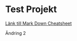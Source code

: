 # Test Projekt 
[Länk till Mark Down Cheatsheet](https://github.com/adam-p/markdown-here/wiki/Markdown-Cheatsheet)

Ändring 2